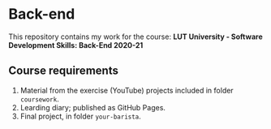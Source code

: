 # Back-end
This repository contains my work for the course:
**LUT University - Software Development Skills: Back-End 2020-21**

## Course requirements

1. Material from the exercise (YouTube) projects included in folder `coursework`.
2. Learding diary; published as GitHub Pages.
3. Final project, in folder `your-barista`.



